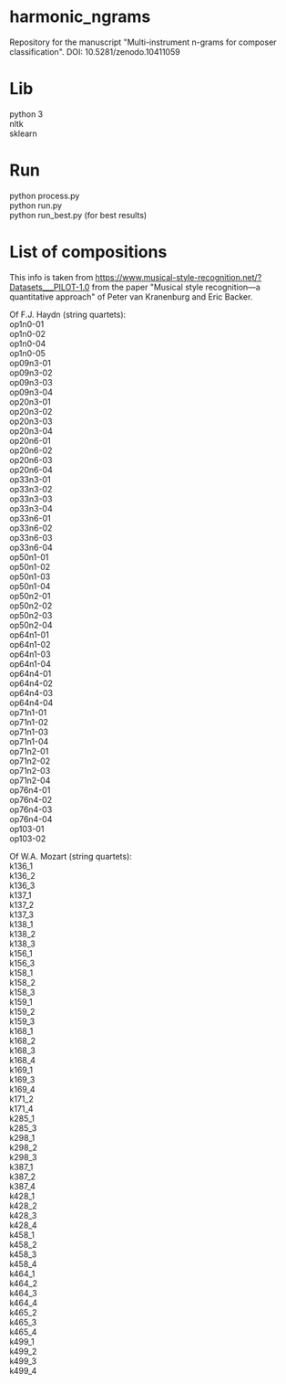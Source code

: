 # harmonic_ngrams
Repository for the manuscript "Multi-instrument n-grams for composer classification". DOI: 10.5281/zenodo.10411059

# Lib
python 3  
nltk  
sklearn

# Run
python process.py  
python run.py  
python run_best.py (for best results)

# List of compositions
This info is taken from https://www.musical-style-recognition.net/?Datasets___PILOT-1.0 from the paper "Musical style recognition—a quantitative approach" of Peter van Kranenburg and Eric Backer.

Of F.J. Haydn (string quartets):  
op1n0-01  
op1n0-02  
op1n0-04  
op1n0-05  
op09n3-01  
op09n3-02  
op09n3-03  
op09n3-04  
op20n3-01  
op20n3-02  
op20n3-03  
op20n3-04  
op20n6-01  
op20n6-02  
op20n6-03  
op20n6-04  
op33n3-01  
op33n3-02  
op33n3-03  
op33n3-04  
op33n6-01  
op33n6-02  
op33n6-03  
op33n6-04  
op50n1-01  
op50n1-02  
op50n1-03  
op50n1-04  
op50n2-01  
op50n2-02  
op50n2-03  
op50n2-04  
op64n1-01  
op64n1-02  
op64n1-03  
op64n1-04  
op64n4-01  
op64n4-02  
op64n4-03  
op64n4-04  
op71n1-01  
op71n1-02  
op71n1-03  
op71n1-04  
op71n2-01  
op71n2-02  
op71n2-03  
op71n2-04  
op76n4-01  
op76n4-02  
op76n4-03  
op76n4-04  
op103-01  
op103-02  

Of W.A. Mozart (string quartets):  
k136_1  
k136_2  
k136_3  
k137_1  
k137_2  
k137_3  
k138_1  
k138_2  
k138_3  
k156_1  
k156_3  
k158_1  
k158_2  
k158_3  
k159_1  
k159_2  
k159_3  
k168_1  
k168_2  
k168_3  
k168_4  
k169_1  
k169_3  
k169_4  
k171_2  
k171_4  
k285_1  
k285_3  
k298_1  
k298_2  
k298_3  
k387_1  
k387_2  
k387_4  
k428_1  
k428_2  
k428_3  
k428_4  
k458_1  
k458_2  
k458_3  
k458_4  
k464_1  
k464_2  
k464_3  
k464_4  
k465_2  
k465_3  
k465_4  
k499_1  
k499_2  
k499_3  
k499_4
